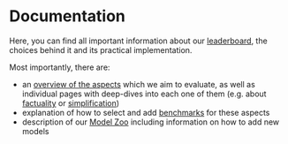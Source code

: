 Documentation
============================

Here, you can find all important information about our [leaderboard](https://amsterdam.github.io/grip-on-llms), the choices behind it and its practical implementation. 

Most importantly, there are:

- an [overview of the aspects](./aspects.md) which we aim to evaluate, as well as individual pages with deep-dives into each one of them (e.g. about [factuality](./benchmarks_factuality.md) or [simplification](./benchmarks_simplification.md))
- explanation of how to select and add [benchmarks](./benchmarks.md) for these aspects
- description of our [Model Zoo](./models.md) including information on how to add new models
